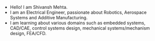 - Hello! I am Shivansh Mehta.
- I am an Electrical Engineer, passionate about Robotics, Aerospace Systems and Additive Manufacturing.
- I am learning about various domains such as embedded systems, CAD/CAE, control systems design, mechanical systems/mechanism design, FEA/CFD.

<!---
Shivansh-Mehta/Shivansh-Mehta is a ✨ special ✨ repository because its `README.md` (this file) appears on your GitHub profile.
You can click the Preview link to take a look at your changes.
--->
